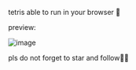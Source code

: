 
tetris able to run in your browser 🧐


preview: 

![image](https://github.com/user-attachments/assets/9becdbad-7a89-4579-ab12-026bb17883b0)


pls do not forget to star and follow🙂🩵
